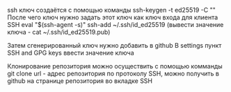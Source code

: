 ssh ключ создаётся с помощью команды ssh-keygen -t ed25519 -C "" 
После чего ключ нужно задать этот ключ как ключ входа для клиента SSH
eval "$(ssh-agent -s)"
ssh-add ~/.ssh/id_ed25519
(вывести значение ключа - cat ~/.ssh/id_ed25519.pub)

Затем сгенерированный ключ нужно добавить в github
В settings пункт SSH and GPG keys ввести значение ключа

Клонирование репозитория можно осуществить с помощью комманды git clone <url>
url - адрес репозитория по протоколу SSH, можно получить в github на странице репозитория во вкладке SSH

